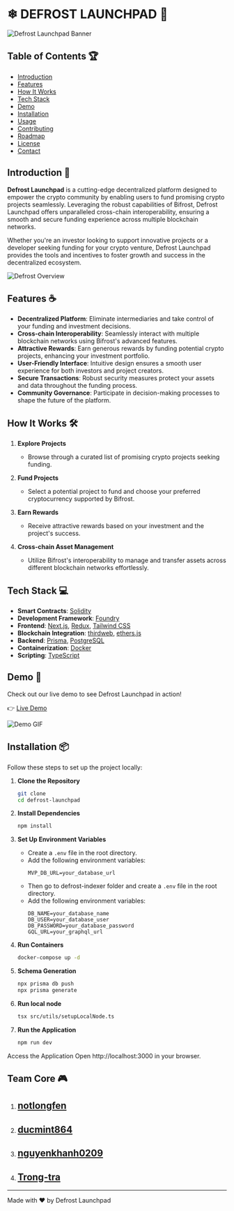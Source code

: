 # ❄ DEFROST LAUNCHPAD 🚀

![Defrost Launchpad Banner](https://your-repo-url.com/banner.png) <!-- Replace with your actual banner image URL -->

## Table of Contents 🏆
- [Introduction](#introduction)
- [Features](#features)
- [How It Works](#how-it-works)
- [Tech Stack](#tech-stack)
- [Demo](#demo)
- [Installation](#installation)
- [Usage](#usage)
- [Contributing](#contributing)
- [Roadmap](#roadmap)
- [License](#license)
- [Contact](#contact)

## Introduction 📕

**Defrost Launchpad** is a cutting-edge decentralized platform designed to empower the crypto community by enabling users to fund promising crypto projects seamlessly. Leveraging the robust capabilities of Bifrost, Defrost Launchpad offers unparalleled cross-chain interoperability, ensuring a smooth and secure funding experience across multiple blockchain networks.

Whether you're an investor looking to support innovative projects or a developer seeking funding for your crypto venture, Defrost Launchpad provides the tools and incentives to foster growth and success in the decentralized ecosystem.

![Defrost Overview](https://your-repo-url.com/overview.png) <!-- Replace with your actual overview image URL -->

## Features ☕

- **Decentralized Platform**: Eliminate intermediaries and take control of your funding and investment decisions.
- **Cross-chain Interoperability**: Seamlessly interact with multiple blockchain networks using Bifrost's advanced features.
- **Attractive Rewards**: Earn generous rewards by funding potential crypto projects, enhancing your investment portfolio.
- **User-Friendly Interface**: Intuitive design ensures a smooth user experience for both investors and project creators.
- **Secure Transactions**: Robust security measures protect your assets and data throughout the funding process.
- **Community Governance**: Participate in decision-making processes to shape the future of the platform.

## How It Works 🛠️

1. **Explore Projects**
   - Browse through a curated list of promising crypto projects seeking funding.
   
2. **Fund Projects**
   - Select a potential project to fund and choose your preferred cryptocurrency supported by Bifrost.
   
3. **Earn Rewards**
   - Receive attractive rewards based on your investment and the project's success.
   
4. **Cross-chain Asset Management**
   - Utilize Bifrost's interoperability to manage and transfer assets across different blockchain networks effortlessly.

<!-- ![Workflow Diagram](https://your-repo-url.com/workflow.png) Replace with your actual workflow diagram URL -->

## Tech Stack 💻

- **Smart Contracts**: [Solidity](https://soliditylang.org/)
- **Development Framework**: [Foundry](https://github.com/foundry-rs/foundry)
- **Frontend**: [Next.js](https://nextjs.org/), [Redux](https://redux.js.org/), [Tailwind CSS](https://tailwindcss.com/)
- **Blockchain Integration**: [thirdweb](https://thirdweb.com/), [ethers.js](https://ethers.org/)
- **Backend**: [Prisma](https://www.prisma.io/), [PostgreSQL](https://www.postgresql.org/)
- **Containerization**: [Docker](https://www.docker.com/)
- **Scripting**: [TypeScript](https://www.typescriptlang.org/)

## Demo 🎥

Check out our live demo to see Defrost Launchpad in action!

👉 [Live Demo](https://defrost-launchpad-demo.com) <!-- Replace with actual demo link -->

![Demo GIF](https://your-repo-url.com/demo.gif) <!-- Replace with actual demo GIF URL -->

## Installation 📦

Follow these steps to set up the project locally:

1. **Clone the Repository**
   ```sh
   git clone
   cd defrost-launchpad
    ```

2. **Install Dependencies**
    ```sh
    npm install
    ```

3. **Set Up Environment Variables**
    - Create a `.env` file in the root directory.
    - Add the following environment variables:
        ```env
        MVP_DB_URL=your_database_url
        ```
    - Then go to defrost-indexer folder and create a `.env` file in the root directory.
    - Add the following environment variables:
        ```env
        DB_NAME=your_database_name
        DB_USER=your_database_user
        DB_PASSWORD=your_database_password
        GQL_URL=your_graphql_url
        ```
4. **Run Containers**
    ```sh
    docker-compose up -d
    ```
5. **Schema Generation**
    ```sh
    npx prisma db push
    npx prisma generate
    ```
6. **Run local node**
    ```sh
    tsx src/utils/setupLocalNode.ts

7. **Run the Application**
    ```sh
    npm run dev
    ```
Access the Application Open http://localhost:3000 in your browser.


## Team Core 🎮
1. ## [notlongfen](https://github.com/notlongfen) 
2. ## [ducmint864](https://github.com/ducmint864)
3. ## [nguyenkhanh0209](https://github.com/nguyenkhanh0209)
4. ## [Trong-tra](https://github.com/Trong-tra)

<!-- ## Contributing 🌟

Contributions are what make the open-source community such an amazing place to learn, inspire, and create. Any contributions you make are **greatly appreciated**.

1. Fork the Project
    ```sh
    git clone
    ```

2. Create your Feature Branch (`git checkout -b feature/AmazingFeature`)
    ```sh
    git checkout -b feature/AmazingFeature
    ```
3. Commit your Changes (`git commit -m 'Add some AmazingFeature'`)
    ```sh
    git commit -m 'Add some AmazingFeature'
    ```
4. Push to the Branch (`git push origin feature/AmazingFeature`)
    ```sh
    git push origin feature/AmazingFeature
    ```
5. Open a Pull Request
    ```sh
    git pull origin feature/AmazingFeature
    ```
## Roadmap 🗺️

See the [open issues]() for a list of proposed features (and known issues). -->

<!-- ## License 

Distributed under the MIT License. See `LICENSE` for more information. -->

<!-- ## Contact 📧

- **Project Link**: [Defrost Launchpad](
- **Email**: [
- **Discord**: [Defrost Launchpad](https://discord.com/invite/defrost-launchpad)
- **Twitter**: [@defrost-launchpad](https://twitter.com/defrost-launchpad)
- **LinkedIn**: [Defrost Launchpad](https://www.linkedin.com/company/defrost-launchpad) -->

---

Made with ❤️ by Defrost Launchpad




